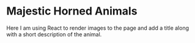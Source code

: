 # Majestic Horned Animals

Here I am using React to render images to the page and add a title along with a short description of the animal.

